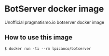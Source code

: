 # BotServer docker image

Unofficial pragmatismo.io botserver docker image

## How to use this image

```console
$ docker run -ti --rm lpicanco/botserver
```
